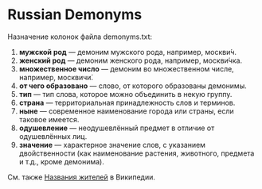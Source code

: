 # Russian Demonyms

Назначение колонок файла demonyms.txt:

1. **мужской род** — демоним мужского рода, например, москви́ч.
2. **женский род** — демоним женского рода, например, москви́чка.
3. **множественное число** — демоним во множественном числе, например, москвичи́.
4. **от чего образовано** — слово, от которого образованы демонимы.
5. **тип** — тип слова, которое можно объединить в некую группу.
6. **страна** — территориальная принадлежность слов и терминов.
7. **ныне** — современное наименование города или страны, если таковое имеется.
8. **одушевление** — неодушевлённый предмет в отличие от одушевлённых лиц.
9. **значение** — характерное значение слов, с указанием двойственности (как наименование растения, животного, предмета и т.д., кроме демонима).

См. также [Названия жителей](https://w.wiki/4WyZ) в Википедии.
